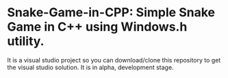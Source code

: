 # Snake-Game-in-CPP: Simple Snake Game in C++ using Windows.h utility.
It is a visual studio project so you can download/clone this repository to get the visual studio solution.
It is in alpha, development stage.
